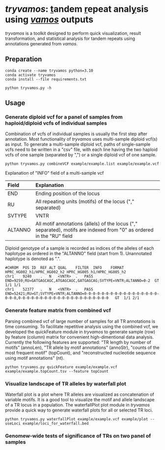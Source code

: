 # *tryvamos*: <ins>t</ins>andem <ins>r</ins>epeat anal<ins>y</ins>sis using *<ins>vamos</ins>* outputs

*tryvamos* is a toolkit designed to perform quick visualization, result transformation, and statistical analysis for tandem repeats using annotations generated from *vamos*.


## Preparation
```
conda create --name tryvamos python=3.10
conda activate tryvamos
conda install --file requirements.txt

python tryvamos.py -h
```

## Usage

### Generate diploid vcf for a panel of samples from haploid/diploid vcfs of individual samples
Combination of vcfs of individual samples is usually the first step after annotation. Most functionality of *tryvamos* uses multi-sample diploid vcf(s) as input. To generate a multi-sample diploid vcf, paths of single-sample vcfs need to be written in a "csv" file, with each line having the two haploid vcfs of one sample (separated by ",") or a single diploid vcf of one sample.
```
python tryvamos.py combineVCF example/example.list example/example.vcf
```
Explanation of "INFO" field of a multi-sample vcf

| Field | Explanation |
|:-------|:---|
| END     | Ending position of the locus |
| RU      | All repeating units (motifs) of the locus ("," separated) |
| SVTYPE  | VNTR |
| ALTANNO | All motif annotations (allels) of the locus ("," separated), motifs are indexed from "0" as ordered in the "RU" field |

Diploid genotype of a sample is recorded as indices of the alleles of each haplotype as ordered in the "ALTANNO" field (start from 1). Unannotated haplotype is denoted as ".".
```
#CHROM	POS	ID	REF	ALT	QUAL	FILTER	INFO	FORMAT	HPRC_HG002_h1/HPRC_HG002_h2	HPRC_HG005_h1/HPRC_HG005_h2
chr1	9240	.	N	<VNTR>	.	PASS	END=9259;RU=GATGAGCAGC,ATGAGCAGC,GATGAGCAG;SVTYPE=VNTR;ALTANNO=0-2	GT	1/1	1/1
chr1	52377	.	N	<VNTR>	.	PASS	END=52421;RU=GT;SVTYPE=VNTR;ALTANNO=0-0-0-0-0-0-0-0-0-0-0-0-0-0-0-0-0-0-0-0,0-0-0-0-0-0-0-0-0-0-0-0-0-0-0-0-0-0-0-0-0	GT	1/1	2/1
```
### Generate feature matrix from combined vcf
Parsing combined vcf of large number of samples for all TR annotations is time consuming. To facilitate repetitive analysis using the combined vcf, we developed the quickFeature module in *tryvamos* to generate sample (row) by feature (column) matrix for convenient high-dimentional data analysis. Currently the following features are supported: "TR length by number of motifs" (annoLen), "TR allele by motif annotations" (annoStr), "counts of the most frequent motif" (topCount), and "reconstructed nucleotide sequence using motif annotations" (nt).
```
python tryvamos.py quickFeature example/example.vcf example/example.topCount.tsv --feature topCount
```
### Visualize landscape of TR alleles by waterfall plot
Waterfall plot is a plot where TR alleles are visualized as concatenation of variable motifs. It is a good tool to visualize the motif and allele landscape of a TR locus in a population. The waterfallPlot plot module in *tryvamos* provide a quick way to generate waterfall plots for all or selected TR loci.
```
python tryvamos.py waterfallPlot example/example.vcf example/plot --useLoci example/loci_for_waterfall.bed
```
### Genomew-wide tests of significance of TRs on two panel of samples

